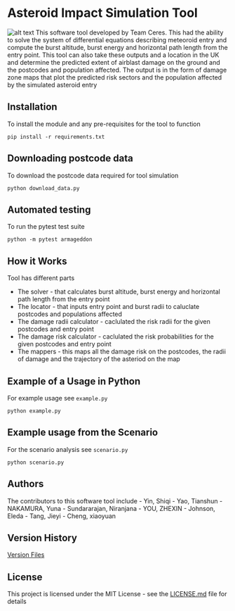 # Asteroid Impact Simulation Tool
![alt text](https://www.freethink.com/wp-content/uploads/2021/04/asteroid-impact-simulation_banner.jpg?resize=1800,675)
This software tool developed by Team Ceres. This had the ability to solve the system of differential equations describing meteoroid entry and compute the burst altitude, burst energy and horizontal path length from the entry point. This tool can also take these outputs and a location in the UK and determine the predicted extent of airblast damage on the ground and the postcodes and population affected.
The output is in the form of damage zone maps that plot the predicted risk sectors and the population affected by the simulated asteroid entry

## Installation

To install the module and any pre-requisites for the tool to function
```
pip install -r requirements.txt
```  

## Downloading postcode data 

To download the postcode data required for tool simulation
```
python download_data.py
```

## Automated testing

To run the pytest test suite
```
python -m pytest armageddon
```


## How it Works

Tool has different parts

- The solver - that calculates burst altitude, burst energy and horizontal path length from the entry point
- The locator - that inputs entry point and burst radii to caluclate postcodes and populations affected
- The damage radii calculator - caclulated the risk radii for the given postcodes and entry point
- The damage risk calculator - caclulated the risk probabilities  for the given postcodes and entry point
- The mappers - this maps all the damage risk on the postcodes, the radii of damage and the trajectory of the asteriod on the map


## Example of a Usage in Python

For example usage see `example.py` 
```
python example.py
```

## Example usage from the Scenario

For the scenario analysis see `scenario.py`

```
python scenario.py

```

## Authors

The contributors to this software tool include
        - Yin, Shiqi
        - Yao, Tianshun
        - NAKAMURA, Yuna
        - Sundararajan, Niranjana
        - YOU, ZHEXIN
        - Johnson, Eleda
        - Tang, Jieyi
        - Cheng, xiaoyuan
## Version History

[Version Files](Version.md)
## License

This project is licensed under the MIT License  - see the [LICENSE.md](license.md) file for details

